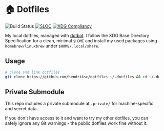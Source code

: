 # 🏠 Dotfiles

![Build Status](https://github.com/hendriksc/dotfiles/actions/workflows/ci.yml/badge.svg)
[![SLOC](https://sloc.xyz/github/hendriksc/dotfiles?lower=true&badge-bg-color=32CD32)](#)
[![XDG Compliancy](https://img.shields.io/badge/%E2%9C%94%20Compliancy-XDG%20Base%20Directory%20Standard-limegreen)](#)


My local dotfiles, managed with [dotbot](https://github.com/anishathalye/dotbot). I follow the XDG Base Directory Specification for a clean, minimal `$HOME` and install my used packages using `homebrew/linuxbrew` under `$HOME/.local/share`.

## Usage

```bash
# clone and link dotfiles
git clone https://github.com/hendriksc/dotfiles ~/.dotfiles && cd ~/.dotfiles && ./install
```

## Private Submodule

This repo includes a private submodule at `.private/` for machine-specific and secret data.

If you don't have access to it and want to try my other dotfiles, you can safely ignore any Git warnings - the public dotfiles work fine without it.
